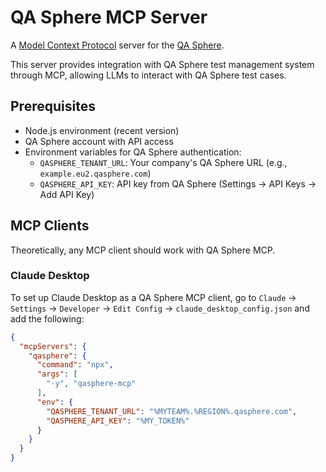 # QA Sphere MCP Server
A [Model Context Protocol](https://github.com/modelcontextprotocol) server for the [QA Sphere](https://qasphere.com/).

This server provides integration with QA Sphere test management system through MCP, allowing LLMs to interact with QA Sphere test cases.

## Prerequisites

- Node.js environment (recent version)
- QA Sphere account with API access
- Environment variables for QA Sphere authentication:
  - `QASPHERE_TENANT_URL`: Your company's QA Sphere URL (e.g., `example.eu2.qasphere.com`)
  - `QASPHERE_API_KEY`: API key from QA Sphere (Settings → API Keys → Add API Key)

## MCP Clients

Theoretically, any MCP client should work with QA Sphere MCP. 

### Claude Desktop
To set up Claude Desktop as a QA Sphere MCP client, go to `Claude` → `Settings` → `Developer` → `Edit Config` → `claude_desktop_config.json` and add the following:

```json
{
  "mcpServers": {
    "qasphere": {
      "command": "npx",
      "args": [
        "-y", "qasphere-mcp"
      ],
      "env": {
        "QASPHERE_TENANT_URL": "%MYTEAM%.%REGION%.qasphere.com",
        "QASPHERE_API_KEY": "%MY_TOKEN%"
      }
    }
  }
}
```

